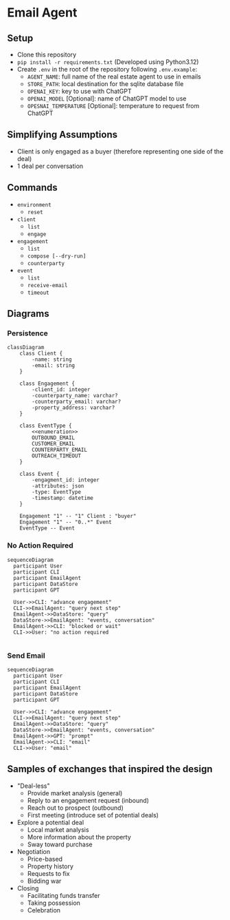 # Email Agent

## Setup
* Clone this repository
* ```pip install -r requirements.txt``` (Developed using Python3.12)
* Create `.env` in the root of the repository following `.env.example`:
  * `AGENT_NAME`: full name of the real estate agent to use in emails
  * `STORE_PATH`: local destination for the sqlite database file
  * `OPENAI_KEY`: key to use with ChatGPT
  * `OPENAI_MODEL` [Optional]: name of ChatGPT model to use
  * `OPESNAI_TEMPERATURE` [Optional]: temperature to request from ChatGPT

## Simplifying Assumptions
* Client is only engaged as a buyer (therefore representing one side of the deal)
* 1 deal per conversation

## Commands
* `environment`
  * `reset`
* `client`
  * `list`
  * `engage`
* `engagement`
  * `list`
  * `compose [--dry-run]`
  * `counterparty`
* `event`
  * `list`
  * `receive-email`
  * `timeout`

## Diagrams
### Persistence
```mermaid
classDiagram
    class Client {
        -name: string
        -email: string
    }
        
    class Engagement {
        -client_id: integer
        -counterparty_name: varchar?
        -counterparty_email: varchar?
        -property_address: varchar?
    }
    
    class EventType {
        <<enumeration>>
        OUTBOUND_EMAIL
        CUSTOMER_EMAIL
        COUNTERPARTY_EMAIL
        OUTREACH_TIMEOUT
    }
    
    class Event {
        -engagment_id: integer
        -attributes: json
        -type: EventType
        -timestamp: datetime
    }

    Engagement "1" -- "1" Client : "buyer"
    Engagement "1" -- "0..*" Event 
    EventType -- Event
```

### No Action Required
```mermaid
sequenceDiagram
  participant User
  participant CLI
  participant EmailAgent
  participant DataStore
  participant GPT

  User->>CLI: "advance engagement"
  CLI->>EmailAgent: "query next step"
  EmailAgent->>DataStore: "query"
  DataStore->>EmailAgent: "events, conversation"
  EmailAgent->>CLI: "blocked or wait"
  CLI->>User: "no action required      
  
```

### Send Email
```mermaid
sequenceDiagram 
  participant User
  participant CLI
  participant EmailAgent
  participant DataStore
  participant GPT

  User->>CLI: "advance engagement"
  CLI->>EmailAgent: "query next step"
  EmailAgent->>DataStore: "query"
  DataStore->>EmailAgent: "events, conversation"
  EmailAgent->>GPT: "prompt"
  EmailAgent->>CLI: "email"
  CLI->>User: "email"

```

## Samples of exchanges that inspired the design
* "Deal-less"
  * Provide market analysis (general)
  * Reply to an engagement request (inbound)
  * Reach out to prospect (outbound)
  * First meeting (introduce set of potential deals)
* Explore a potential deal
  * Local market analysis
  * More information about the property
  * Sway toward purchase
* Negotiation
  * Price-based
  * Property history
  * Requests to fix
  * Bidding war
* Closing
  * Facilitating funds transfer
  * Taking possession
  * Celebration